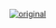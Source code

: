 [![original](https://badgen.net/badge/original/ImportNew/orange)](https://mp.weixin.qq.com/s?__biz=MjM5NzMyMjAwMA==&mid=2651483286&idx=1&sn=2191c1967f652461b1dc2f246c2e7496)